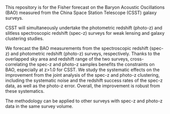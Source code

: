 This repository is for the Fisher forecast on the Baryon Acoustic Oscillations (BAO) measured from the China Space Station Telescope (CSST) galaxy surveys. 

CSST will simultaneously undertake the photometric redshift (photo-z) and slitless spectroscopic redshift (spec-z) surveys for weak lensing and galaxy clustering studies.

We forecast the BAO measurements from the spectroscopic redshift (spec-z) and photometric redshift (photo-z) surveys, respectively. Thanks to the overlapped sky area and redshift range of the two surveys, cross-correlating the spec-z and photo-z samples benefits the constraints on BAO, especially at z>1.0 for CSST. We study the systematic effects on the improvement from the joint analysis of the spec-z and photo-z clustering, including the systematic noise and the redshift success rates of the spec-z data, as well as the photo-z error. Overall, the improvement is robust from these systematics. 

The methodology can be applied to other surveys with spec-z and photo-z data in the same survey volume.
